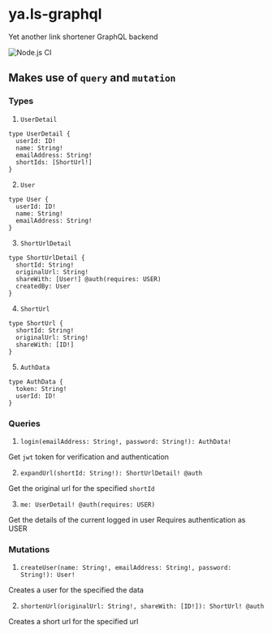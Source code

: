 # ya.ls-graphql
Yet another link shortener GraphQL backend

![Node.js CI](https://github.com/mythio/ya.ls-graphql/workflows/Node.js%20CI/badge.svg)


## Makes use of `query` and `mutation`

### Types
1. `UserDetail`
```
type UserDetail {
  userId: ID!
  name: String!
  emailAddress: String!
  shortIds: [ShortUrl!]
}
```

2. `User`
```
type User {
  userId: ID!
  name: String!
  emailAddress: String!
}
```

3. `ShortUrlDetail`
```
type ShortUrlDetail {
  shortId: String!
  originalUrl: String!
  shareWith: [User!] @auth(requires: USER)
  createdBy: User
}
```

4. `ShortUrl`
```
type ShortUrl {
  shortId: String!
  originalUrl: String!
  shareWith: [ID!]
}
```

5. `AuthData`
```
type AuthData {
  token: String!
  userId: ID!
}
```

### Queries

1. `login(emailAddress: String!, password: String!): AuthData!`

Get `jwt` token for verification and authentication


2. `expandUrl(shortId: String!): ShortUrlDetail! @auth`

Get the original url for the specified `shortId`


3. `me: UserDetail! @auth(requires: USER)`

Get the details of the current logged in user
Requires authentication as USER



### Mutations

1. `createUser(name: String!, emailAddress: String!, password: String!): User!`

Creates a user for the specified the data


2. `shortenUrl(originalUrl: String!, shareWith: [ID!]): ShortUrl! @auth`

Creates a short url for the specified url

